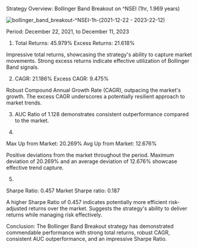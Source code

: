 Strategy Overview: Bollinger Band Breakout on ^NSEI (1hr, 1.969 years)

![bollinger_band_breakout-^NSEI-1h-(2021-12-22 - 2023-22-12)](https://github.com/shyambahmani-dev/Bollinger-Bands-Trading-Strategy/assets/110190548/0d589df2-d0e9-4530-a5e9-68a7644d5c32)

Period: December 22, 2021, to December 11, 2023


1. Total Returns: 45.979%
Excess Returns: 21.618%

Impressive total returns, showcasing the strategy's ability to capture market movements.
Strong excess returns indicate effective utilization of Bollinger Band signals.




2. CAGR: 21.186%
Excess CAGR: 9.475%

Robust Compound Annual Growth Rate (CAGR), outpacing the market's growth. The excess CAGR underscores a potentially resilient approach to market trends.




3. AUC Ratio of 1.128 demonstrates consistent outperformance compared to the market.




4.
Max Up from Market: 20.269%
Avg Up from Market: 12.676%

Positive deviations from the market throughout the period. Maximum deviation of 20.269% and an average deviation of 12.676% showcase effective trend capture.



5. 
Sharpe Ratio: 0.457
Market Sharpe ratio: 0.187

A higher Sharpe Ratio of 0.457 indicates potentially more efficient risk-adjusted returns over the market. Suggests the strategy's ability to deliver returns while managing risk effectively.





Conclusion:
The Bollinger Band Breakout strategy has demonstrated commendable performance with strong total returns, robust CAGR, consistent AUC outperformance, and an impressive Sharpe Ratio.
